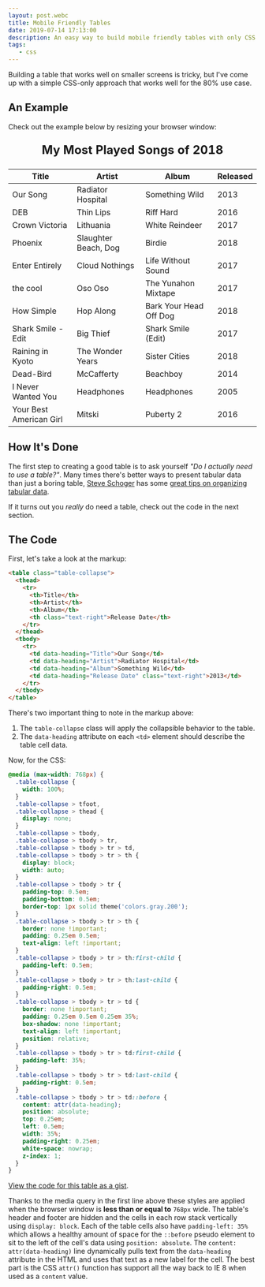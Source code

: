 ```yaml
---
layout: post.webc
title: Mobile Friendly Tables
date: 2019-07-14 17:13:00
description: An easy way to build mobile friendly tables with only CSS
tags:
   - css
---
```


Building a table that works well on smaller screens is tricky, but I've come up with a simple CSS-only approach that works well for the 80% use case.

## An Example

Check out the example below by resizing your browser window:

<style>
    table > caption {
        padding: .5rem;
        margin-bottom: 1rem;
        font-size: 1.5rem;
        font-weight: bold;
    }
    @media (max-width: 768px) {
        .table-collapse {
            width: 100%;
        }
        .table-collapse > tfoot,
        .table-collapse > thead {
            display: none;
        }
        .table-collapse > tbody,
        .table-collapse > tbody > tr,
        .table-collapse > tbody > tr > td,
        .table-collapse > tbody > tr > th {
            display: block;
            width: auto;
        }
        .table-collapse > tbody > tr {
            padding-top: 0.5em;
            padding-bottom: 0.5em;
            border-top: 1px solid theme('colors.gray.200');
        }
        .table-collapse > tbody > tr > th {
            border: none !important;
            padding: 0.25em 0.5em;
            text-align: left !important;
        }
        .table-collapse > tbody > tr > th:first-child {
            padding-left: 0.5em;
        }
        .table-collapse > tbody > tr > th:last-child {
            padding-right: 0.5em;
        }
        .table-collapse > tbody > tr > td {
            border: none !important;
            padding: 0.25em 0.5em 0.25em 35%;
            box-shadow: none !important;
            text-align: left !important;
            position: relative;
        }
        .table-collapse > tbody > tr > td:first-child {
            padding-left: 35%;
        }
        .table-collapse > tbody > tr > td:last-child {
            padding-right: 0.5em;
        }
        .table-collapse > tbody > tr > td::before {
            content: attr(data-heading);
            position: absolute;
            top: 0.25em;
            left: 0.5em;
            width: 35%;
            padding-right: 0.25em;
            white-space: nowrap;
            z-index: 1;
        }
    }
    </style>

<table class="table-collapse">
  <caption>My Most Played Songs of 2018</caption>
  <thead>
    <tr>
      <th>Title</th>
      <th>Artist</th>
      <th>Album</th>
      <th class="text-right">Released</th>
    </tr>
  </thead>
  <tbody>
    <tr>
      <td data-heading="Title">Our Song</td>
      <td data-heading="Artist">Radiator Hospital</td>
      <td data-heading="Album">Something Wild</td>
      <td data-heading="Released" class="text-right">2013</td>
    </tr>
    <tr>
      <td data-heading="Title">DEB</td>
      <td data-heading="Artist">Thin Lips</td>
      <td data-heading="Album">Riff Hard</td>
      <td data-heading="Released" class="text-right">2016</td>
    </tr>
    <tr>
      <td data-heading="Title">Crown Victoria</td>
      <td data-heading="Artist">Lithuania</td>
      <td data-heading="Album">White Reindeer</td>
      <td data-heading="Released" class="text-right">2017</td>
    </tr>
    <tr>
      <td data-heading="Title">Phoenix</td>
      <td data-heading="Artist">Slaughter Beach, Dog</td>
      <td data-heading="Album">Birdie</td>
      <td data-heading="Released" class="text-right">2018</td>
    </tr>
    <tr>
      <td data-heading="Title">Enter Entirely</td>
      <td data-heading="Artist">Cloud Nothings</td>
      <td data-heading="Album">Life Without Sound</td>
      <td data-heading="Released" class="text-right">2017</td>
    </tr>
    <tr>
      <td data-heading="Title">the cool</td>
      <td data-heading="Artist">Oso Oso</td>
      <td data-heading="Album">The Yunahon Mixtape</td>
      <td data-heading="Released" class="text-right">2017</td>
    </tr>
    <tr>
      <td data-heading="Title">How Simple</td>
      <td data-heading="Artist">Hop Along</td>
      <td data-heading="Album">Bark Your Head Off Dog</td>
      <td data-heading="Released" class="text-right">2018</td>
    </tr>
    <tr>
      <td data-heading="Title">Shark Smile - Edit</td>
      <td data-heading="Artist">Big Thief</td>
      <td data-heading="Album">Shark Smile (Edit)</td>
      <td data-heading="Released" class="text-right">2017</td>
    </tr>
    <tr>
      <td data-heading="Title">Raining in Kyoto</td>
      <td data-heading="Artist">The Wonder Years</td>
      <td data-heading="Album">Sister Cities</td>
      <td data-heading="Released" class="text-right">2018</td>
    </tr>
    <tr>
      <td data-heading="Title">Dead-Bird</td>
      <td data-heading="Artist">McCafferty</td>
      <td data-heading="Album">Beachboy</td>
      <td data-heading="Released" class="text-right">2014</td>
    </tr>
    <tr>
      <td data-heading="Title">I Never Wanted You</td>
      <td data-heading="Artist">Headphones</td>
      <td data-heading="Album">Headphones</td>
      <td data-heading="Released" class="text-right">2005</td>
    </tr>
    <tr>
      <td data-heading="Title">Your Best American Girl</td>
      <td data-heading="Artist">Mitski</td>
      <td data-heading="Album">Puberty 2</td>
      <td data-heading="Released" class="text-right">2016</td>
    </tr>
  </tbody>
</table>

## How It's Done

The first step to creating a good table is to ask yourself _"Do I actually need to use a table?"_. Many times there's better ways to present tabular data than just a boring table, [Steve Schoger](https://www.steveschoger.com/) has some [great tips on organizing tabular data](https://twitter.com/steveschoger/status/997125312411570176).

If it turns out you _really_ do need a table, check out the code in the next section.

## The Code

First, let's take a look at the markup:

```html
<table class="table-collapse">
  <thead>
    <tr>
      <th>Title</th>
      <th>Artist</th>
      <th>Album</th>
      <th class="text-right">Release Date</th>
    </tr>
  </thead>
  <tbody>
    <tr>
      <td data-heading="Title">Our Song</td>
      <td data-heading="Artist">Radiator Hospital</td>
      <td data-heading="Album">Something Wild</td>
      <td data-heading="Release Date" class="text-right">2013</td>
    </tr>
  </tbody>
</table>
```

There's two important thing to note in the markup above:

1. The `table-collapse` class will apply the collapsible behavior to the table.
2. The `data-heading` attribute on each `<td>` element should describe the table cell data.

Now, for the CSS:

```css
@media (max-width: 768px) {
  .table-collapse {
    width: 100%;
  }
  .table-collapse > tfoot,
  .table-collapse > thead {
    display: none;
  }
  .table-collapse > tbody,
  .table-collapse > tbody > tr,
  .table-collapse > tbody > tr > td,
  .table-collapse > tbody > tr > th {
    display: block;
    width: auto;
  }
  .table-collapse > tbody > tr {
    padding-top: 0.5em;
    padding-bottom: 0.5em;
    border-top: 1px solid theme('colors.gray.200');
  }
  .table-collapse > tbody > tr > th {
    border: none !important;
    padding: 0.25em 0.5em;
    text-align: left !important;
  }
  .table-collapse > tbody > tr > th:first-child {
    padding-left: 0.5em;
  }
  .table-collapse > tbody > tr > th:last-child {
    padding-right: 0.5em;
  }
  .table-collapse > tbody > tr > td {
    border: none !important;
    padding: 0.25em 0.5em 0.25em 35%;
    box-shadow: none !important;
    text-align: left !important;
    position: relative;
  }
  .table-collapse > tbody > tr > td:first-child {
    padding-left: 35%;
  }
  .table-collapse > tbody > tr > td:last-child {
    padding-right: 0.5em;
  }
  .table-collapse > tbody > tr > td::before {
    content: attr(data-heading);
    position: absolute;
    top: 0.25em;
    left: 0.5em;
    width: 35%;
    padding-right: 0.25em;
    white-space: nowrap;
    z-index: 1;
  }
}
```

[View the code for this table as a gist](https://gist.github.com/imacrayon/ffab2dfb5f0f143f6e2110aea8b11212).

Thanks to the media query in the first line above these styles are applied when the browser window is **less than or equal to** `768px` wide. The table's header and footer are hidden and the cells in each row stack vertically using `display: block`. Each of the table cells also have `padding-left: 35%` which allows a healthy amount of space for the `::before` pseudo element to sit to the left of the cell's data using `position: absolute`. The `content: attr(data-heading)` line dynamically pulls text from the `data-heading` attribute in the HTML and uses that text as a new label for the cell. The best part is the CSS `attr()` function has support all the way back to IE 8 when used as a `content` value.
